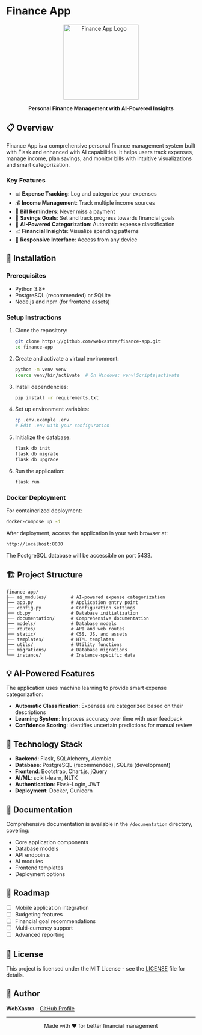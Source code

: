 # Finance App

<div align="center">
  <img src="static/img/logo.png" alt="Finance App Logo" width="200" height="auto">
  <p><strong>Personal Finance Management with AI-Powered Insights</strong></p>
</div>

## 📋 Overview

Finance App is a comprehensive personal finance management system built with Flask and enhanced with AI capabilities. It helps users track expenses, manage income, plan savings, and monitor bills with intuitive visualizations and smart categorization.

### Key Features

- 📊 **Expense Tracking**: Log and categorize your expenses
- 💰 **Income Management**: Track multiple income sources
- 🔔 **Bill Reminders**: Never miss a payment
- 💸 **Savings Goals**: Set and track progress towards financial goals
- 🤖 **AI-Powered Categorization**: Automatic expense classification
- 📈 **Financial Insights**: Visualize spending patterns
- 📱 **Responsive Interface**: Access from any device

## 🚀 Installation

### Prerequisites
- Python 3.8+
- PostgreSQL (recommended) or SQLite
- Node.js and npm (for frontend assets)

### Setup Instructions

1. Clone the repository:
   ```bash
   git clone https://github.com/webxastra/finance-app.git
   cd finance-app
   ```

2. Create and activate a virtual environment:
   ```bash
   python -m venv venv
   source venv/bin/activate  # On Windows: venv\Scripts\activate
   ```

3. Install dependencies:
   ```bash
   pip install -r requirements.txt
   ```

4. Set up environment variables:
   ```bash
   cp .env.example .env
   # Edit .env with your configuration
   ```

5. Initialize the database:
   ```bash
   flask db init
   flask db migrate
   flask db upgrade
   ```

6. Run the application:
   ```bash
   flask run
   ```

### Docker Deployment

For containerized deployment:

```bash
docker-compose up -d
```

After deployment, access the application in your web browser at:

```
http://localhost:8000
```

The PostgreSQL database will be accessible on port 5433.

## 🏗️ Project Structure

```
finance-app/
├── ai_modules/         # AI-powered expense categorization
├── app.py              # Application entry point
├── config.py           # Configuration settings
├── db.py               # Database initialization
├── documentation/      # Comprehensive documentation
├── models/             # Database models
├── routes/             # API and web routes
├── static/             # CSS, JS, and assets
├── templates/          # HTML templates
├── utils/              # Utility functions
├── migrations/         # Database migrations
└── instance/           # Instance-specific data
```

## 💡 AI-Powered Features

The application uses machine learning to provide smart expense categorization:

- **Automatic Classification**: Expenses are categorized based on their descriptions
- **Learning System**: Improves accuracy over time with user feedback
- **Confidence Scoring**: Identifies uncertain predictions for manual review

## 🔧 Technology Stack

- **Backend**: Flask, SQLAlchemy, Alembic
- **Database**: PostgreSQL (recommended), SQLite (development)
- **Frontend**: Bootstrap, Chart.js, jQuery
- **AI/ML**: scikit-learn, NLTK
- **Authentication**: Flask-Login, JWT
- **Deployment**: Docker, Gunicorn

## 📖 Documentation

Comprehensive documentation is available in the `/documentation` directory, covering:

- Core application components
- Database models
- API endpoints
- AI modules
- Frontend templates
- Deployment options

## 🚧 Roadmap

- [ ] Mobile application integration
- [ ] Budgeting features
- [ ] Financial goal recommendations
- [ ] Multi-currency support
- [ ] Advanced reporting

## 📄 License

This project is licensed under the MIT License - see the [LICENSE](LICENSE) file for details.

## 👤 Author

**WebXastra** - [GitHub Profile](https://github.com/webxastra)

---

<div align="center">
  <p>Made with ❤️ for better financial management</p>
</div>
